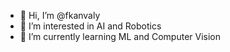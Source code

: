 - 👋 Hi, I’m @fkanvaly
- 👀 I’m interested in AI and Robotics
- 🌱 I’m currently learning ML and Computer Vision

<!---
fkanvaly/fkanvaly is a ✨ special ✨ repository because its `README.md` (this file) appears on your GitHub profile.
You can click the Preview link to take a look at your changes.
--->
